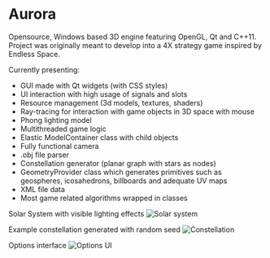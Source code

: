 # Aurora
Opensource, Windows based 3D engine featuring OpenGL, Qt and C++11.
Project was originally meant to develop into a 4X strategy game inspired by Endless Space.


Currently presenting:
* GUI made with Qt widgets (with CSS styles)
* UI interaction with high usage of signals and slots 
* Resource management (3d models, textures, shaders)
* Ray-tracing for interaction with game objects in 3D space with mouse
* Phong lighting model
* Multithreaded game logic
* Elastic ModelContainer class with child objects
* Fully functional camera
* .obj file parser
* Constellation generator (planar graph with stars as nodes)
* GeometryProvider class which generates primitives such as geospheres, icosahedrons, billboards and adequate UV maps 
* XML file data
* Most game related algorithms wrapped in classes

Solar System with visible lighting effects
![Solar system](https://raw.githubusercontent.com/StylishTriangles/Aurora/!README_IMAGES/SolarSystem.png)

Example constellation generated with random seed
![Constellation](https://raw.githubusercontent.com/StylishTriangles/Aurora/!README_IMAGES/Constellation.png)

Options interface 
![Options UI](https://raw.githubusercontent.com/StylishTriangles/Aurora/!README_IMAGES/OptionsUI.png)
